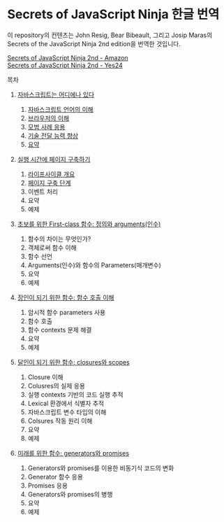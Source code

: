 # Secrets of JavaScript Ninja 한글 번역

이 repository의 컨텐츠는 John Resig, Bear Bibeault, 그리고 Josip Maras의 Secrets of the JavaScript Ninja 2nd edition을 번역한 것입니다.

[Secrets of JavaScript Ninja 2nd - Amazon](https://www.amazon.com/Secrets-JavaScript-Ninja-John-Resig/dp/1617292850/ref=sr_1_1?ie=UTF8&qid=1506661011&sr=8-1&keywords=secrets+of+the+javascript+ninja)
<br />
[Secrets of JavaScript Ninja 2nd - Yes24](http://www.yes24.com/24/goods/25201734?scode=032&OzSrank=1)

목차

1. [자바스크립트는 어디에나 있다](Chapter1.md#javascript-is-everywhere)
    1. [자바스크립트 언어의 이해](Chapter1.md#understanding-the-javascript-language)
    2. [브라우저의 이해](Chapter1.md#understanding-the-browser)
    3. [모범 사례 응용](Chapter1.md#using-current-best-practices)
    4. [기술 전달 능력 향상](Chapter1.md#boosting-skill-transferability)
    5. [요약](Chapter1.md#summary)

2. [실행 시간에 페이지 구축하기](Chapter2.md#building-the-page-at-runtime)
    1. [라이프사이클 개요](Chapter2.md#the-lifecycle-overview)
    2. [페이지 구축 단계](Chapter2.md#the-page-building-phase)
    3. 이벤트 처리
    4. 요약
    5. 예제

3. [초보를 위한 First-class 함수: 정의와 arguments(인수)](#first-class-functions-for-the-novice)
    1. 함수의 차이는 무엇인가?
    2. 객체로써 함수 이해
    3. 함수 선언
    4. Arguments(인수)와 함수의 Parameters(매개변수)
    5. 요약
    6. 예제

4. [장인이 되기 위한 함수: 함수 호출 이해](#functions-for-the-journeyman)
    1. 암시적 함수 parameters 사용
    2. 함수 호출
    3. 함수 contexts 문제 해결
    4. 요약
    5. 예제

5. [달인이 되기 위한 함수: closures와 scopes](#functions-for-the-master)
    1. Closure 이해
    2. Colusres의 실제 응용
    3. 실행 contexts 기반의 코드 실행 추적
    4. Lexical 환경에서 식별자 추적
    5. 자바스크립트 변수 타입의 이해
    6. Colsures 작동 원리 이해
    7. 요약
    8. 예제

6. [미래를 위한 함수: generators와 promises](#functions-for-the-future)
    1. Generators와 promises를 이용한 비동기식 코드의 변화
    2. Generator 함수 응용
    3. Promises 응용
    4. Generators와 promises의 병행
    5. 요약
    6. 예제

